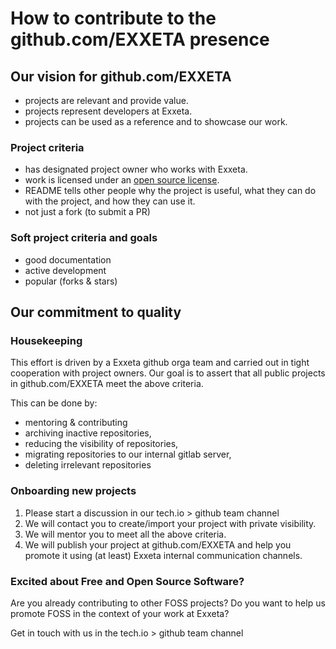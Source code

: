 # How to contribute to the github.com/EXXETA presence

## Our vision for github.com/EXXETA

* projects are relevant and provide value.
* projects represent developers at Exxeta.
* projects can be used as a reference and to showcase our work.

### Project criteria

* has designated project owner who works with Exxeta.
* work is licensed under an [open source license](https://choosealicense.com/).
* README tells other people why the project is useful, what they can do with the project, and how they can use it.
* not just a fork (to submit a PR)

### Soft project criteria and goals

* good documentation
* active development
* popular (forks & stars)

## Our commitment to quality
		
### Housekeeping

This effort is driven by a Exxeta github orga team and carried out in tight cooperation with project owners.
Our goal is to assert that all public projects in github.com/EXXETA meet the above criteria.

This can be done by:
* mentoring & contributing
* archiving inactive repositories,
* reducing the visibility of repositories,
* migrating repositories to our internal gitlab server,
* deleting irrelevant repositories

### Onboarding new projects
				
1. Please start a discussion in our tech.io > github team channel
2. We will contact you to create/import your project with private visibility.
3. We will mentor you to meet all the above criteria.
4. We will publish your project at github.com/EXXETA and help you promote it using (at least) Exxeta internal communication channels.

### Excited about Free and Open Source Software?

Are you already contributing to other FOSS projects?
Do you want to help us promote FOSS in the context of your work at Exxeta?

Get in touch with us in the tech.io > github team channel
